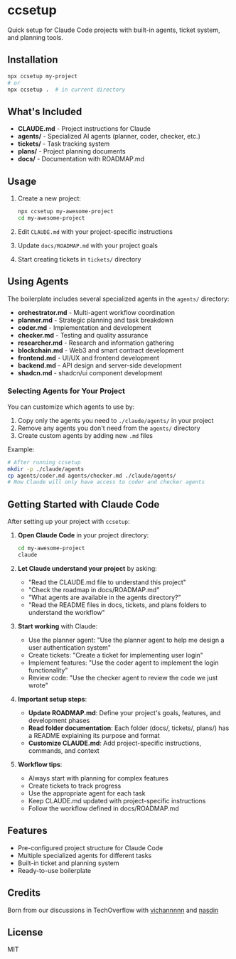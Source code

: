 # ccsetup

Quick setup for Claude Code projects with built-in agents, ticket system, and planning tools.

## Installation

```bash
npx ccsetup my-project
# or
npx ccsetup .  # in current directory
```

## What's Included

- **CLAUDE.md** - Project instructions for Claude
- **agents/** - Specialized AI agents (planner, coder, checker, etc.)
- **tickets/** - Task tracking system
- **plans/** - Project planning documents
- **docs/** - Documentation with ROADMAP.md

## Usage

1. Create a new project:
   ```bash
   npx ccsetup my-awesome-project
   cd my-awesome-project
   ```

2. Edit `CLAUDE.md` with your project-specific instructions

3. Update `docs/ROADMAP.md` with your project goals

4. Start creating tickets in `tickets/` directory

## Using Agents

The boilerplate includes several specialized agents in the `agents/` directory:

- **orchestrator.md** - Multi-agent workflow coordination
- **planner.md** - Strategic planning and task breakdown
- **coder.md** - Implementation and development
- **checker.md** - Testing and quality assurance
- **researcher.md** - Research and information gathering
- **blockchain.md** - Web3 and smart contract development
- **frontend.md** - UI/UX and frontend development
- **backend.md** - API design and server-side development
- **shadcn.md** - shadcn/ui component development

### Selecting Agents for Your Project

You can customize which agents to use by:

1. Copy only the agents you need to `./claude/agents/` in your project
2. Remove any agents you don't need from the `agents/` directory
3. Create custom agents by adding new `.md` files

Example:
```bash
# After running ccsetup
mkdir -p ./claude/agents
cp agents/coder.md agents/checker.md ./claude/agents/
# Now Claude will only have access to coder and checker agents
```

## Getting Started with Claude Code

After setting up your project with `ccsetup`:

1. **Open Claude Code** in your project directory:
   ```bash
   cd my-awesome-project
   claude
   ```

2. **Let Claude understand your project** by asking:
   - "Read the CLAUDE.md file to understand this project"
   - "Check the roadmap in docs/ROADMAP.md"
   - "What agents are available in the agents directory?"
   - "Read the README files in docs, tickets, and plans folders to understand the workflow"

3. **Start working** with Claude:
   - Use the planner agent: "Use the planner agent to help me design a user authentication system"
   - Create tickets: "Create a ticket for implementing user login"
   - Implement features: "Use the coder agent to implement the login functionality"
   - Review code: "Use the checker agent to review the code we just wrote"

4. **Important setup steps**:
   - **Update ROADMAP.md**: Define your project's goals, features, and development phases
   - **Read folder documentation**: Each folder (docs/, tickets/, plans/) has a README explaining its purpose and format
   - **Customize CLAUDE.md**: Add project-specific instructions, commands, and context

5. **Workflow tips**:
   - Always start with planning for complex features
   - Create tickets to track progress
   - Use the appropriate agent for each task
   - Keep CLAUDE.md updated with project-specific instructions
   - Follow the workflow defined in docs/ROADMAP.md

## Features

- Pre-configured project structure for Claude Code
- Multiple specialized agents for different tasks
- Built-in ticket and planning system
- Ready-to-use boilerplate

## Credits

Born from our discussions in TechOverflow with [vichannnnn](https://github.com/vichannnnn) and [nasdin](https://github.com/nasdin)

## License

MIT